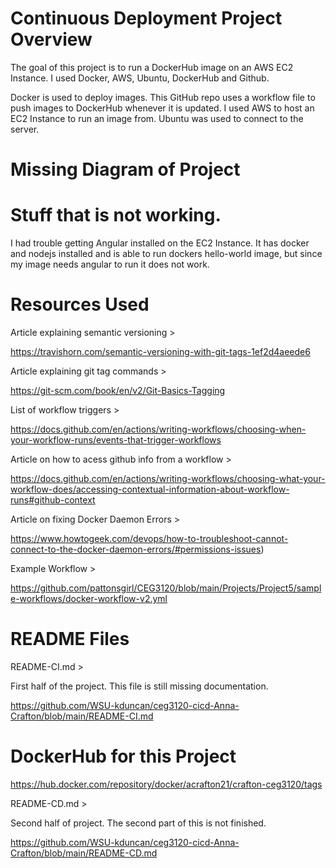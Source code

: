 # Continuous Deployment Project Overview
The goal of this project is to run a DockerHub image on an AWS EC2 Instance. I used Docker, AWS, Ubuntu, DockerHub and Github. 

Docker is used to deploy images. 
This GitHub repo uses a workflow file to push images to DockerHub whenever it is updated. 
I used AWS to host an EC2 Instance to run an image from. 
Ubuntu was used to connect to the server. 

# Missing Diagram of Project

# Stuff that is not working. 

I had trouble getting Angular installed on the EC2 Instance.
It has docker and nodejs installed and is able to run dockers hello-world image, but since my image needs angular to run it does not work.  


# Resources Used
Article explaining semantic versioning > 

https://travishorn.com/semantic-versioning-with-git-tags-1ef2d4aeede6


Article explaining git tag commands > 

https://git-scm.com/book/en/v2/Git-Basics-Tagging


List of workflow triggers > 

https://docs.github.com/en/actions/writing-workflows/choosing-when-your-workflow-runs/events-that-trigger-workflows


Article on how to acess github info from a workflow > 

https://docs.github.com/en/actions/writing-workflows/choosing-what-your-workflow-does/accessing-contextual-information-about-workflow-runs#github-context


Article on fixing Docker Daemon Errors > 

https://www.howtogeek.com/devops/how-to-troubleshoot-cannot-connect-to-the-docker-daemon-errors/#permissions-issues)


Example Workflow >

https://github.com/pattonsgirl/CEG3120/blob/main/Projects/Project5/sample-workflows/docker-workflow-v2.yml

# README Files 

README-CI.md > 

First half of the project. This file is still missing documentation.

https://github.com/WSU-kduncan/ceg3120-cicd-Anna-Crafton/blob/main/README-CI.md

# DockerHub for this Project

https://hub.docker.com/repository/docker/acrafton21/crafton-ceg3120/tags 


README-CD.md > 

Second half of project. The second part of this is not finished. 

https://github.com/WSU-kduncan/ceg3120-cicd-Anna-Crafton/blob/main/README-CD.md
